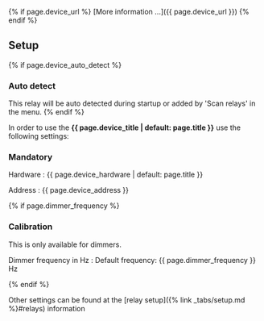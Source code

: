 {% if page.device_url %} [More information ...]({{ page.device_url }})
{% endif %}

## Setup

{% if page.device_auto_detect %}

### Auto detect

This relay will be auto detected during startup or added by 'Scan relays' in the
menu. {% endif %}

In order to use the **{{ page.device_title | default: page.title }}** use the
following settings:

### Mandatory

Hardware
: {{ page.device_hardware | default: page.title }}

Address
: {{ page.device_address }}

{% if page.dimmer_frequency %}

### Calibration

This is only available for dimmers.

Dimmer frequency in Hz
: Default frequency: {{ page.dimmer_frequency }} Hz

{% endif %}

Other settings can be found at the [relay
setup]({% link _tabs/setup.md %}#relays) information
